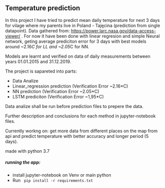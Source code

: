 ## Temperature prediction
In this project I have tried to predict mean daily temperature for next 3 days for vilage where my parents live in Poland - Tajęcina
(prediction from single datapoint). Data gathered from: https://power.larc.nasa.gov/data-access-viewer/ .
For now it have been done with linear regresion and simple Neural network, geting average prediciton error for 3 days with best models around ~2.16*C for LL and ~2.05*C for NN.

Models are learnt and verified on data of daily measurements between years 01.01.2015 and 31.12.2019.

The project is sapareted into parts:
- Data Analize
- Linear_regression prediction (Verification Error ~2.16*C)
- NN prediction (Verification Error ~2.05*C)
- LSTM prediciton (Verification Error ~1,95*C)

Data analize shall be run before prediction files to prepere the data.

Further description and conclusions for each method in jupyter-notebook files.

Currently workng on: get more data from different places on the map from api and predict temperature with better accuracy and longer period (5 days). 

made with python 3.7 

##### running the app:
* install jupyter-notebook on Venv or main python
* Run ``` pip install -r requirements.txt```


